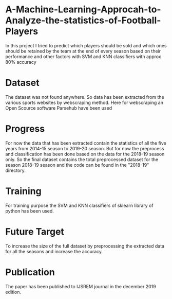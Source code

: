 # A-Machine-Learning-Approcah-to-Analyze-the-statistics-of-Football-Players
In this project I tried to predict which players should be sold and which ones should be retained by the team at the end of every season based on their performance and other factors with SVM and KNN classifiers with approx 80% accuracy 
# Dataset
The dataset was not found anywhere. So data has been extracted from the various sports websites by webscraping method. Here for webscraping an Open Scource software Parsehub have been used
# Progress
For now the data that has been extracted contain the statistics of all the five years from 2014-15 season to 2019-20 season. But for now the preprocess and classification has been done based on the data for the 2018-19 season only. So the final dataset contains the total preprocessed dataset for the season 2018-19 season and the code can be found in the "2018-19" directory.
# Training 
For training purpose the SVM and KNN classifiers of sklearn library of python has been used.
# Future Target
To increase the size of the full dataset by preprocessing the extracted data for all the seasons and increase the accuracy.
# Publication
The paper has been published to IJSREM journal in the december 2019 edition.
